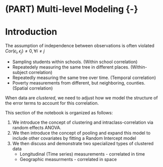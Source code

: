 
# (PART) Multi-level Modeling {-}


# Introduction

The assumption of independence between observations is often violated $Cor(\epsilon_i, \epsilon_j)\neq 0, \forall i\neq j$

* Sampling students within schools. (Within school correlation)
* Repeatedely measuring the same tree in different places. (Within-subject correlation)
* Repeatedly measuring the same tree over time. (Temporal correlation)
* Poverty measurements from different, but neighboring, counties. (Spatial correlation)

When data are _clustered_, we need to adjust how we model the structure of the error terms to account for this correlation. 


This section of the notebook is organized as follows: 

1. We introduce the concept of clustering and intraclass-correlation via random effects ANOVA. 
2. We then introduce the concept of pooling and expand this model to include other covariates by fitting a Random Intercept model
3. We then discuss and demonstrate two specialized types of clustered data
    - Longitudinal (Time series) measurements - correlated in time 
    - Geographic measurments - correlated in space
